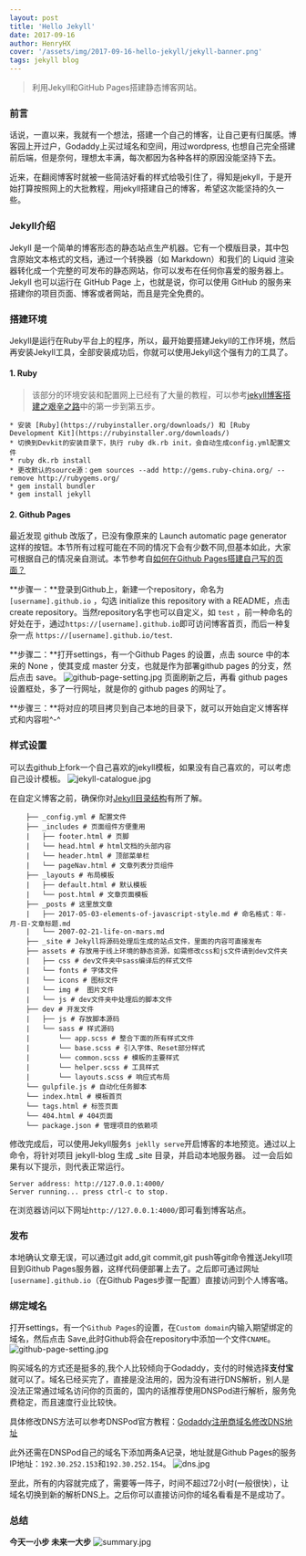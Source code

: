 ```yaml
---
layout: post
title: 'Hello Jekyll'
date: 2017-09-16
author: HenryHX
cover: '/assets/img/2017-09-16-hello-jekyll/jekyll-banner.png'
tags: jekyll blog
---
```


> 利用Jekyll和GitHub Pages搭建静态博客网站。

### 前言

话说，一直以来，我就有一个想法，搭建一个自己的博客，让自己更有归属感。博客园上开过户，Godaddy上买过域名和空间，用过wordpress, 也想自己完全搭建前后端，但是奈何，理想太丰满，每次都因为各种各样的原因没能坚持下去。

近来，在翻阅博客时就被一些简洁好看的样式给吸引住了，得知是jekyll，于是开始打算按照网上的大批教程，用jekyll搭建自己的博客，希望这次能坚持的久一些。

### Jekyll介绍

Jekyll 是一个简单的博客形态的静态站点生产机器。它有一个模版目录，其中包含原始文本格式的文档，通过一个转换器（如 Markdown）和我们的 Liquid 渲染器转化成一个完整的可发布的静态网站，你可以发布在任何你喜爱的服务器上。Jekyll 也可以运行在 GitHub Page 上，也就是说，你可以使用 GitHub 的服务来搭建你的项目页面、博客或者网站，而且是完全免费的。

### 搭建环境

Jekyll是运行在Ruby平台上的程序，所以，最开始要搭建Jekyll的工作环境，然后再安装Jekyll工具，全部安装成功后，你就可以使用Jekyll这个强有力的工具了。

#### 1. Ruby

> 该部分的环境安装和配置网上已经有了大量的教程，可以参考[jekyll博客搭建之艰辛之路](http://www.jianshu.com/p/27de87d4447e)中的第一步到第五步。

```.	
* 安装 [Ruby](https://rubyinstaller.org/downloads/) 和 [Ruby Development Kit](https://rubyinstaller.org/downloads/)
* 切换到Devkit的安装目录下，执行 ruby dk.rb init，会自动生成config.yml配置文件 
* ruby dk.rb install
* 更改默认的source源：gem sources --add http://gems.ruby-china.org/ --remove http://rubygems.org/
* gem install bundler
* gem install jekyll
```		
#### 2. Github Pages

最近发现 github 改版了，已没有像原来的 Launch automatic page generator 这样的按钮。本节所有过程可能在不同的情况下会有少数不同,但基本如此，大家可根据自己的情况亲自测试。本节参考自[如何在Github Pages搭建自己写的页面？](http://www.cnblogs.com/lijiayi/p/githubpages.html)

**步骤一：**登录到Github上，新建一个repository，命名为`[username].github.io` ，勾选 initialize this repository with a README，点击create repository。当然repository名字也可以自定义，如 `test` ，前一种命名的好处在于，通过`https://[username].github.io`即可访问博客首页，而后一种复杂一点 `https://[username].github.io/test`.

**步骤二：**打开settings，有一个Github Pages 的设置，点击 source 中的本来的 None ，使其变成 master 分支，也就是作为部署github pages 的分支，然后点击 save。
![github-page-setting.jpg](/assets/img/2017-09-16-hello-jekyll/github-page-setting.jpg "Github Pages")
页面刷新之后，再看 github pages 设置框处，多了一行网址，就是你的 github pages 的网址了。

**步骤三：**将对应的项目拷贝到自己本地的目录下，就可以开始自定义博客样式和内容啦^-^

### 样式设置

可以去github上fork一个自己喜欢的jekyll模板，如果没有自己喜欢的，可以考虑自己设计模板。
![jekyll-catalogue.jpg](/assets/img/2017-09-16-hello-jekyll/jekyll-catalogue.jpg "jekyll 目录")

在自定义博客之前，确保你对[Jekyll目录结构](http://jekyll.com.cn/docs/structure/)有所了解。
```			.
	├── _config.yml # 配置文件
	├── _includes # 页面组件方便重用
	|   ├── footer.html # 页脚
	|   └── head.html # html文档的头部内容
	|   └── header.html # 顶部菜单栏
	|   └── pageNav.html # 文章列表分页组件
	├── _layouts # 布局模板
	|   ├── default.html # 默认模板
	|   └── post.html # 文章页面模板
	├── _posts # 这里放文章
	|   ├── 2017-05-03-elements-of-javascript-style.md # 命名格式：年-月-日-文章标题.md
	|   └── 2007-02-21-life-on-mars.md
	├── _site # Jekyll将源码处理后生成的站点文件，里面的内容可直接发布
	├── assets # 存放用于线上环境的静态资源，如需修改css和js文件请到dev文件夹
	|   ├── css # dev文件夹中sass编译后的样式文件
	|   └── fonts # 字体文件
	|   └── icons # 图标文件
	|   └── img #  图片文件
	|   └── js # dev文件夹中处理后的脚本文件
	├── dev # 开发文件
	|   ├── js # 存放脚本源码
	|   └── sass # 样式源码
	|       └── app.scss # 整合下面的所有样式文件
	|       └── base.scss # 引入字体、Reset部分样式
	|       └── common.scss # 模板的主要样式
	|       └── helper.scss # 工具样式
	|       └── layouts.scss # 响应式布局
	└── gulpfile.js # 自动化任务脚本
	└── index.html # 模板首页
	└── tags.html # 标签页面
	└── 404.html # 404页面
	└── package.json # 管理项目的依赖项
```
修改完成后，可以使用Jekyll服务`$ jeklly serve`开启博客的本地预览。通过以上命令，将针对项目 jekyll-blog 生成 _site 目录，并启动本地服务器。 过一会后如果有以下提示，则代表正常运行。
```.
Server address: http://127.0.0.1:4000/
Server running... press ctrl-c to stop.
```
在浏览器访问以下网址`http://127.0.0.1:4000/`即可看到博客站点。

### 发布
本地确认文章无误，可以通过git add,git commit,git push等git命令推送Jekyll项目到Github Pages服务器，这样代码便部署上去了。之后即可通过网址`[username].github.io`（在Github Pages步骤一配置）直接访问到个人博客咯。

### 绑定域名
打开settings，有一个`Github Pages`的设置，在`Custom domain`内输入期望绑定的域名，然后点击 Save,此时Github将会在repository中添加一个文件`CNAME`。
![github-page-setting.jpg](/assets/img/2017-09-16-hello-jekyll/github-page-setting.jpg "Github Pages")

购买域名的方式还是挺多的,我个人比较倾向于Godaddy，支付的时候选择**支付宝**就可以了。域名已经买完了，直接是没法用的，因为没有进行DNS解析，别人是没法正常通过域名访问你的页面的，国内的话推荐使用DNSPod进行解析，服务免费稳定，而且速度行业比较快。

具体修改DNS方法可以参考DNSPod官方教程：[Godaddy注册商域名修改DNS地址](https://support.dnspod.cn/Kb/showarticle/tsid/42/)

此外还需在DNSPod自己的域名下添加两条A记录，地址就是Github Pages的服务IP地址：`192.30.252.153`和`192.30.252.154`。
![dns.jpg](/assets/img/2017-09-16-hello-jekyll/dns.jpg "dns设置")

至此，所有的内容就完成了，需要等一阵子，时间不超过72小时(一般很快），让域名切换到新的解析DNS上。之后你可以直接访问你的域名看看是不是成功了。

### 总结
**今天一小步 未来一大步**
![summary.jpg](/assets/img/2017-09-16-hello-jekyll/summary.jpg "总结")
